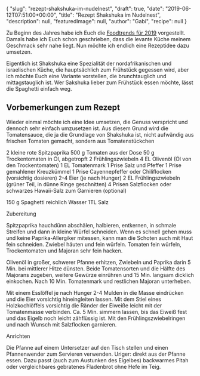 {
    "slug": "rezept-shakshuka-im-nudelnest",
    "draft": true,
    "date": "2019-06-12T07:51:00+00:00",
    "title": "Rezept Shakshuka im Nudelnest",
    "description": null,
    "featuredImage": null,
    "author": "Gabi",
    "recipe": null
}

Zu Beginn des Jahres habe ich Euch die [Foodtrends für 2019](https://kochfokus.de/artikel/die-top-food-trends-fuer-2019/ "Foodtrends für 2019") vorgestellt. Damals habe ich Euch schon geschrieben, dass die levante Küche meinem Geschmack sehr nahe liegt. Nun möchte ich endlich eine Rezeptidee dazu umsetzen.

Eigentlich ist Shakshuka eine Spezialität der nordafrikanischen und israelischen Küche, die hauptsächlich zum Frühstück gegessen wird, aber ich möchte Euch eine Variante vorstellen, die brunchtauglich und mittagstauglich ist. Wer Sakshuka lieber zum Frühstück essen möchte, lässt die Spaghetti einfach weg.

## Vorbemerkungen zum Rezept

Wieder einmal möchte ich eine Idee umsetzen, die Genuss verspricht und dennoch sehr einfach umzusetzen ist. Aus diesem Grund wird die Tomatensauce, die ja die Grundlage von Shakshuka ist, nicht aufwändig aus frischen Tomaten gemacht, sondern aus Tomatenstückchen 

2 kleine rote Spitzpaprika
500 g Tomaten aus der Dose
50 g Trockentomaten in Öl, abgetropft
2 Frühlingszwiebeln
4 EL Olivenöl (Öl von den Trockentomaten)
1 EL Tomatenmark
1 Prise Salz und Pfeffer
1 Prise gemahlener Kreuzkümmel
1 Prise Cayennepfeffer oder Chiliflocken (vorsichtig dosieren)
2-4 Eier (je nach Hunger)
2 EL Frühlingszwiebeln (grüner Teil, in dünne Ringe geschnitten)
4 Prisen Salzflocken oder schwarzes Hawaii-Salz zum Garnieren (optional)

150 g Spaghetti
reichlich Wasser
1TL Salz

Zubereitung

Spitzpaprika hauchdünn abschälen, halbieren, entkernen, in schmale Streifen und dann in kleine Würfel schneiden. Wenn es schnell gehen muss und keine Paprika-Allergiker mitessen, kann man die Schoten auch mit Haut fein schneiden. Zwiebel häuten und fein würfeln. Tomaten fein würfeln, Trockentomaten und Majoran sehr fein hacken.

Olivenöl in großer, schwerer Pfanne erhitzen, Zwiebeln und Paprika darin 5 Min. bei mittlerer Hitze dünsten. Beide Tomatensorten und die Hälfte des Majorans zugeben, weitere Gewürze einrühren und 15 Min. langsam dicklich einkochen. Nach 10 Min. Tomatenmark und restlichen Majoran unterheben.

Mit einem Esslöffel je nach Hunger 2-4 Mulden in die Masse eindrücken und die Eier vorsichtig hineingleiten lassen. Mit dem Stiel eines Holzkochlöffels vorsichtig die Ränder der Eiweiße leicht mit der Tomatenmasse verbinden. Ca. 5 Min. simmern lassen, bis das Eiweiß fest und das Eigelb noch leicht zähflüssig ist. Mit den Frühlingszwiebelringen und nach Wunsch mit Salzflocken garnieren.

Anrichten

Die Pfanne auf einem Untersetzer auf den Tisch stellen und einen Pfannenwender zum Servieren verwenden. Uriger: direkt aus der Pfanne essen. Dazu passt (auch zum Austunken des Eigelbes) backwarmes Pitah oder vergleichbares gebratenes Fladenbrot ohne Hefe im Teig.
